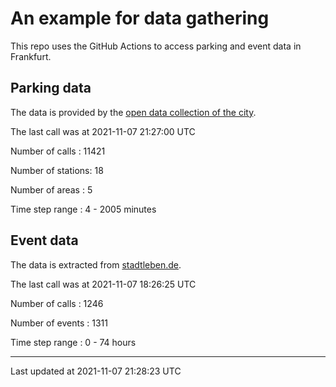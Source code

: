 # An example for data gathering

This repo uses the GitHub Actions to access parking and event data in Frankfurt.

## Parking data
The data is provided by the [open data collection of the city](https://www.offenedaten.frankfurt.de/).

The last call was at 2021-11-07 21:27:00 UTC

Number of calls   : 11421

Number of stations:    18

Number of areas   :     5

Time step range   :     4 -  2005 minutes


## Event data
The data is extracted from [stadtleben.de](https://stadtleben.de/frankfurt/).

The last call was at 2021-11-07 18:26:25 UTC

Number of calls   : 1246

Number of events  : 1311

Time step range   :    0 -   74 hours


----

Last updated at 2021-11-07 21:28:23 UTC
